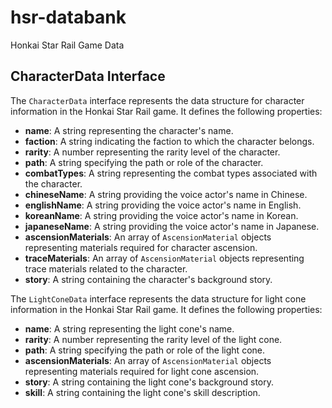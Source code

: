# hsr-databank
Honkai Star Rail Game Data

## CharacterData Interface

The `CharacterData` interface represents the data structure for character information in the Honkai Star Rail game. It defines the following properties:

- **name**: A string representing the character's name.
- **faction**: A string indicating the faction to which the character belongs.
- **rarity**: A number representing the rarity level of the character.
- **path**: A string specifying the path or role of the character.
- **combatTypes**: A string representing the combat types associated with the character.
- **chineseName**: A string providing the voice actor's name in Chinese.
- **englishName**: A string providing the voice actor's name in English.
- **koreanName**: A string providing the voice actor's name in Korean.
- **japaneseName**: A string providing the voice actor's name in Japanese.
- **ascensionMaterials**: An array of `AscensionMaterial` objects representing materials required for character ascension.
- **traceMaterials**: An array of `AscensionMaterial` objects representing trace materials related to the character.
- **story**: A string containing the character's background story.


The `LightConeData` interface represents the data structure for light cone information in the Honkai Star Rail game. It defines the following properties:

- **name**: A string representing the light cone's name.
- **rarity**: A number representing the rarity level of the light cone.
- **path**: A string specifying the path or role of the light cone.
- **ascensionMaterials**: An array of `AscensionMaterial` objects representing materials required for light cone ascension.
- **story**: A string containing the light cone's background story.
- **skill**: A string containing the light cone's skill description.

